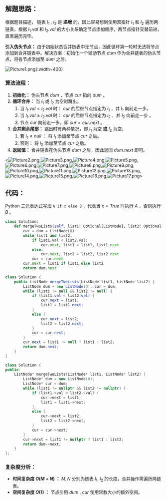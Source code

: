 ## 解题思路：

根据题目描述， 链表 $l_1$ , $l_2$ 是 **递增** 的，因此容易想到使用双指针 $l_1$ 和 $l_2$ 遍历两链表，根据 $l_1.val$ 和 $l_2.val$ 的大小关系确定节点添加顺序，两节点指针交替前进，直至遍历完毕。

**引入伪头节点：** 由于初始状态合并链表中无节点，因此循环第一轮时无法将节点添加到合并链表中。解决方案：初始化一个辅助节点 $dum$ 作为合并链表的伪头节点，将各节点添加至 $dum$ 之后。

![Picture1.png](https://pic.leetcode-cn.com/e4c8c97883da50d81498fd1f1e6cdd575429bd65f9f2babb00dc2b709f7ad8b2-Picture1.png){:width=400}

### 算法流程：

1. **初始化：** 伪头节点 $dum$ ，节点 $cur$ 指向 $dum$ 。
2. **循环合并：** 当 $l_1$ 或 $l_2$ 为空时跳出。
   1. 当 $l_1.val < l_2.val$ 时： $cur$ 的后继节点指定为 $l_1$ ，并 $l_1$ 向前走一步。
   2. 当 $l_1.val \geq l_2.val$ 时： $cur$ 的后继节点指定为 $l_2$ ，并 $l_2$ 向前走一步 。
   3. 节点 $cur$ 向前走一步，即 $cur = cur.next$ 。
3. **合并剩余尾部：** 跳出时有两种情况，即 $l_1$ 为空 **或** $l_2$ 为空。
   1. 若 $l_1 \ne null$ ： 将 $l_1$ 添加至节点 $cur$ 之后。
   2. 否则： 将 $l_2$ 添加至节点 $cur$ 之后。
4. **返回值：** 合并链表在伪头节点 $dum$ 之后，因此返回 $dum.next$ 即可。

<![Picture2.png](https://pic.leetcode-cn.com/8e45c2e2ff31973a3ea6dc610f8e3f0a9d4b9fcf8583560bdb1c05119aa7989e-Picture2.png),![Picture3.png](https://pic.leetcode-cn.com/05455e3fb731d5a7648e37c8c8457b0ceb150de3b0527a78f634b7a860c18027-Picture3.png),![Picture4.png](https://pic.leetcode-cn.com/e3ffa4ba33af05fcf44ea49f25c9e60aef5b3c3d3354153a28e4bfa4d1dc8efc-Picture4.png),![Picture5.png](https://pic.leetcode-cn.com/9129290dd20a1e08204ee2163827d1a8221504e793925706bd222c2bf6c0cf73-Picture5.png),![Picture6.png](https://pic.leetcode-cn.com/9f8886d4cee6c5388bf0bd6fb10cbdf221cda2d5ef0658cafd59b5ee40b8cf76-Picture6.png),![Picture7.png](https://pic.leetcode-cn.com/cb95607fe27ce4d33f0be29e3654fb493b3ef30a021b873224557e653b25c83e-Picture7.png),![Picture8.png](https://pic.leetcode-cn.com/2522ef8e15165bf431023944c21415aacdd5bb5f3a326e054afe719f381a5b7c-Picture8.png),![Picture9.png](https://pic.leetcode-cn.com/847b824db3b595061ef654d4f0371df28e7a8f1c659c171599272aab737b0aff-Picture9.png),![Picture10.png](https://pic.leetcode-cn.com/37df2fe55b9cb1f1014a545a5342a1612f7960c45058cc2ed1c11126008c2e76-Picture10.png),![Picture11.png](https://pic.leetcode-cn.com/07fd5c0b5fca93187466b8243dd43a16eed603c53a3e6582b7e7eaa1fe32c74c-Picture11.png),![Picture12.png](https://pic.leetcode-cn.com/3b7c0eb170a0cbcb6b82f3f1f8d6847edaaa9a7a92c3cb7a6c7c2e48f5fa8e9f-Picture12.png),![Picture13.png](https://pic.leetcode-cn.com/a205af9de048c533b61719f86f64b3df6b91ad3b61343d6111439dca86e65110-Picture13.png),![Picture14.png](https://pic.leetcode-cn.com/a92a8e0154079d0aafed45c6a5a5f72079bf05c2246c9655f9c7e593eaebdaf1-Picture14.png),![Picture15.png](https://pic.leetcode-cn.com/e3f9ea9e458d4fbe1e79002648df4b317c14a56426baa3b417078ead13b1537b-Picture15.png),![Picture16.png](https://pic.leetcode-cn.com/16d64263051da9ac16aafec27694f8c925c5f4f0cc854e494ce21b3065f4411f-Picture16.png),![Picture17.png](https://pic.leetcode-cn.com/e6716316657e534835459fb5c3df99c5b8873da3a67af1eb1b9e27837245087e-Picture17.png)>

## 代码：

Python 三元表达式写法 `A if x else B` ，代表当 $x = True$ 时执行 $A$ ，否则执行 $B$ 。

```Python []
class Solution:
    def mergeTwoLists(self, list1: Optional[ListNode], list2: Optional[ListNode]) -> Optional[ListNode]:
        cur = dum = ListNode(0)
        while list1 and list2:
            if list1.val < list2.val:
                cur.next, list1 = list1, list1.next
            else:
                cur.next, list2 = list2, list2.next
            cur = cur.next
        cur.next = list1 if list1 else list2
        return dum.next
```

```Java []
class Solution {
    public ListNode mergeTwoLists(ListNode list1, ListNode list2) {
        ListNode dum = new ListNode(0), cur = dum;
        while (list1 != null && list2 != null) {
            if (list1.val < list2.val) {
                cur.next = list1;
                list1 = list1.next;
            }
            else {
                cur.next = list2;
                list2 = list2.next;
            }
            cur = cur.next;
        }
        cur.next = list1 != null ? list1 : list2;
        return dum.next;
    }
}
```

```C++ []
class Solution {
public:
    ListNode* mergeTwoLists(ListNode* list1, ListNode* list2) {
        ListNode* dum = new ListNode(0);
        ListNode* cur = dum;
        while (list1 != nullptr && list2 != nullptr) {
            if (list1->val < list2->val) {
                cur->next = list1;
                list1 = list1->next;
            }
            else {
                cur->next = list2;
                list2 = list2->next;
            }
            cur = cur->next;
        }
        cur->next = list1 != nullptr ? list1 : list2;
        return dum->next;
    }
};
```

### 复杂度分析：

- **时间复杂度 $O(M+N)$ ：** $M, N$ 分别为链表 $l_1$, $l_2$ 的长度，合并操作需遍历两链表。
- **空间复杂度 $O(1)$ ：** 节点引用 $dum$ , $cur$ 使用常数大小的额外空间。
